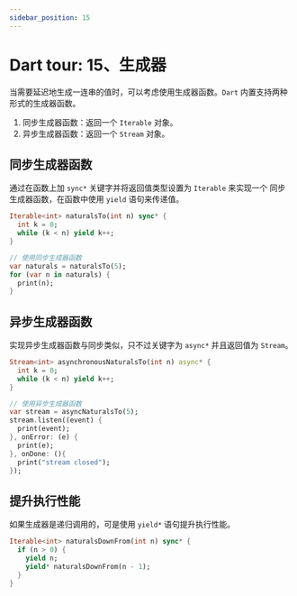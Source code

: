 ```yaml
---
sidebar_position: 15
---
```


# Dart tour: 15、生成器

当需要延迟地生成一连串的值时，可以考虑使用生成器函数。`Dart` 内置支持两种形式的生成器函数。

1. 同步生成器函数：返回一个 `Iterable` 对象。
2. 异步生成器函数：返回一个 `Stream` 对象。

## 同步生成器函数

通过在函数上加 `sync*` 关键字并将返回值类型设置为 `Iterable` 来实现一个 同步 生成器函数，在函数中使用 `yield` 语句来传递值。

```dart
Iterable<int> naturalsTo(int n) sync* {
  int k = 0;
  while (k < n) yield k++;
}

// 使用同步生成器函数
var naturals = naturalsTo(5);
for (var n in naturals) {
  print(n);
}
```

## 异步生成器函数

实现异步生成器函数与同步类似，只不过关键字为 `async*` 并且返回值为 `Stream`。

```dart
Stream<int> asynchronousNaturalsTo(int n) async* {
  int k = 0;
  while (k < n) yield k++;
}

// 使用异步生成器函数
var stream = asyncNaturalsTo(5);
stream.listen((event) {
  print(event);
}, onError: (e) {
  print(e);
}, onDone: (){
  print("stream closed");
});
```

## 提升执行性能

如果生成器是递归调用的，可是使用 `yield*` 语句提升执行性能。

```dart
Iterable<int> naturalsDownFrom(int n) sync* {
  if (n > 0) {
    yield n;
    yield* naturalsDownFrom(n - 1);
  }
}
```
